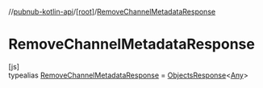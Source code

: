 //[pubnub-kotlin-api](../../../index.md)/[[root]](../index.md)/[RemoveChannelMetadataResponse](index.md)

# RemoveChannelMetadataResponse

[js]\
typealias [RemoveChannelMetadataResponse](index.md) = [ObjectsResponse](../-objects-response/index.md)&lt;[Any](https://kotlinlang.org/api/latest/jvm/stdlib/kotlin/-any/index.html)&gt;
